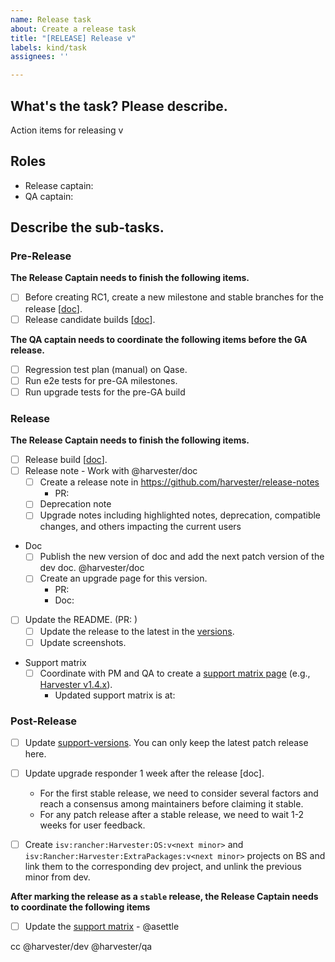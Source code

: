 ```yaml
---
name: Release task
about: Create a release task
title: "[RELEASE] Release v"
labels: kind/task
assignees: ''

---
```


## What's the task? Please describe.
Action items for releasing v

## Roles
- Release captain:  <!--responsible for RD efforts of release development and coordinating with QA captain-->
- QA captain:  <!--responsible for coordinating QA efforts of release testing tasks-->

## Describe the sub-tasks.

### Pre-Release

**The Release Captain needs to finish the following items.**

- [ ] Before creating RC1, create a new milestone and stable branches for the release [[doc](https://github.com/harvester/harvester/wiki/Creating-a-new-milestone)].
- [ ] Release candidate builds [[doc](https://github.com/harvester/harvester/wiki/Create-a-Harvester-release)].

**The QA captain needs to coordinate the following items before the GA release.**

- [ ] Regression test plan (manual) on Qase.
- [ ] Run e2e tests for pre-GA milestones.
- [ ] Run upgrade tests for the pre-GA build
 
<!--
- [ ] Run security testing of container images for pre-GA milestones
- [ ] Create security issues at upstream for unresolved CVEs in CSI sidecar images 
-->

### Release

**The Release Captain needs to finish the following items.**

- [ ] Release build [[doc](https://github.com/harvester/harvester/wiki/Create-a-Harvester-release)].
- [ ] Release note - Work with @harvester/doc
  - [ ] Create a release note in https://github.com/harvester/release-notes
    - PR: 
  - [ ] Deprecation note
  - [ ] Upgrade notes including highlighted notes, deprecation, compatible changes, and others impacting the current users
- Doc
    - [ ] Publish the new version of doc and add the next patch version of the dev doc. @harvester/doc 
    - [ ] Create an upgrade page for this version.
      - PR:
      - Doc:
- [ ] Update the README. (PR: )
  - [ ] Update the release to the latest in the [versions](https://github.com/harvester/harvester?tab=readme-ov-file#releases).
  - [ ] Update screenshots.
- Support matrix
  - [ ] Coordinate with PM and QA to create a [support matrix page](https://www.suse.com/suse-harvester/support-matrix) (e.g., [Harvester v1.4.x](https://www.suse.com/suse-harvester/support-matrix/all-supported-versions/harvester-v1-4-x/)).
    - Updated support matrix is at: 


### Post-Release

- [ ] Update [support-versions](https://github.com/harvester/harvester/blob/master/misc/support-versions.txt). You can only keep the latest patch release here.
- [ ] Update upgrade responder 1 week after the release [doc].
  - For the first stable release, we need to consider several factors and reach a consensus among maintainers before claiming it stable. 
  - For any patch release after a stable release, we need to wait 1-2 weeks for user feedback.
- [ ] Create `isv:rancher:Harvester:OS:v<next minor>` and `isv:Rancher:Harvester:ExtraPackages:v<next minor>` projects on BS and link them to the corresponding dev project, and unlink the previous minor from dev.


**After marking the release as a `stable` release, the Release Captain needs to coordinate the following items**

- [ ] Update the [support matrix](https://www.suse.com/suse-harvester/support-matrix) - @asettle

cc @harvester/dev @harvester/qa
